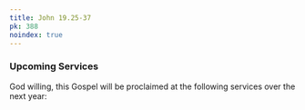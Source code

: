 ```yaml
---
title: John 19.25-37
pk: 388
noindex: true
---
```


### Upcoming Services

God willing, this Gospel will be proclaimed at the following services over the next year:


